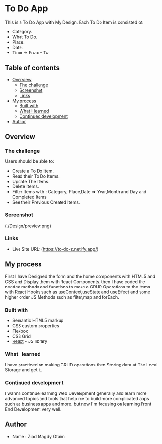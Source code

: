 # To Do App

This is a To Do App with My Design.
Each To Do Item is consisted of:

- Category.
- What To Do.
- Place.
- Date.
- Time => From - To

## Table of contents

- [Overview](#overview)
  - [The challenge](#the-challenge)
  - [Screenshot](#screenshot)
  - [Links](#links)
- [My process](#my-process)
  - [Built with](#built-with)
  - [What I learned](#what-i-learned)
  - [Continued development](#continued-development)
- [Author](#author)

## Overview

### The challenge

Users should be able to:

- Create a To Do Item.
- Read their To Do Items.
- Update The Items.
- Delete Items.
- Filter Items with : Category, Place,Date => Year,Month and Day and Completed Items
- See their Previous Created Items.

### Screenshot

(./Design/preview.png)

### Links

- Live Site URL: (https://to-do-z.netlify.app/)

## My process

First I have Designed the form and the home components with HTML5 and CSS and Display them with React Components.
then I have coded the needed methods and functions to make a CRUD Operations to the items with React Hooks such as useContext,useState and useEffect and some higher order JS Methods such as filter,map and forEach.

### Built with

- Semantic HTML5 markup
- CSS custom properties
- Flexbox
- CSS Grid
- [React](https://reactjs.org/) - JS library

### What I learned

I have practiced on making CRUD operations then Storing data at The Local Storage and get it.

### Continued development

I wanna continue learning Web Development generally and learn more advanced topics and tools that help me to build more complicated apps such as business apps and more.
but now I'm focusing on learning Front End Development very well.

## Author

- Name : Ziad Magdy Otaim
